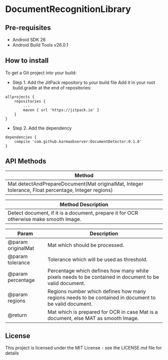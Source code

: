 # DocumentRecognitionLibrary

## Pre-requisites
- Android SDK 26
- Android Build Tools v26.0.1

## How to install
To get a Git project into your build: 
- Step 1. Add the JitPack repository to your build file
Add it in your root build.gradle at the end of repositories: </br>
```
allprojects {
	repositories {
		...
		maven { url 'https://jitpack.io' }
	}
}
```
  
- Step 2. Add the dependency </br>
```
dependencies {
	compile 'com.github.karmaobserver:DocumentDetector:0.1.0'
}	
```

## API Methods

| Method |
| ------------- |
| Mat detectAndPrepareDocument(Mat originalMat, Integer tolerance, Float percentage, Integer regions)  |

| Method Description|
| ------------- |
| Detect document, if it is a document, prepare it for OCR otherwise make smooth Image.  |

| Param  | Description |
| ------------- | ------------- |
| @param originalMat  | Mat which should be processed.  |
| @param tolerance  | Tolerance which will be used as threshold.  |
| @param percentage  | Percentage which defines how many white pixels needs to be contained in document to be valid document.  |
| @param regions  | Regions number which defines how many regions needs to be contained in document to be valid document.  |
| @return  | Mat which is prepared for OCR in case Mat is a document, else MAT as smooth Image.  |

## License
This project is licensed under the MIT License - see the LICENSE.md file for details
